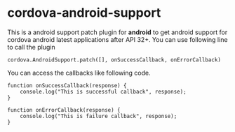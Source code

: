 # cordova-android-support

This is a android support patch plugin for **android** to get android support for cordova android latest applications after API 32+.
You can use following line to call the plugin
```
cordova.AndroidSupport.patch([], onSuccessCallback, onErrorCallback)
```

You can access the callbacks like following code.
```
function onSuccessCallback(response) {
    console.log("This is successful callback", response);
}

function onErrorCallback(response) {
    console.log("This is failure callback", response);
}
```

